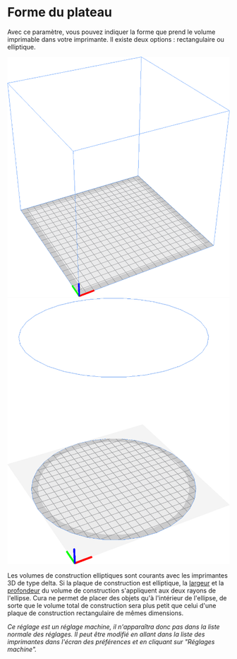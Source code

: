 Forme du plateau
====
Avec ce paramètre, vous pouvez indiquer la forme que prend le volume imprimable dans votre imprimante. Il existe deux options : rectangulaire ou elliptique.

![Une plaque de construction rectangulaire](../../../articles/images/machine_shape_rectangular.png)
![Une plaque de construction elliptique](../../../articles/images/machine_shape_elliptic.png)

Les volumes de construction elliptiques sont courants avec les imprimantes 3D de type delta. Si la plaque de construction est elliptique, la [largeur](machine_width.md) et la [profondeur](machine_depth.md) du volume de construction s'appliquent aux deux rayons de l'ellipse. Cura ne permet de placer des objets qu'à l'intérieur de l'ellipse, de sorte que le volume total de construction sera plus petit que celui d'une plaque de construction rectangulaire de mêmes dimensions.

*Ce réglage est un réglage machine, il n'apparaîtra donc pas dans la liste normale des réglages. Il peut être modifié en allant dans la liste des imprimantes dans l'écran des préférences et en cliquant sur "Réglages machine".*

